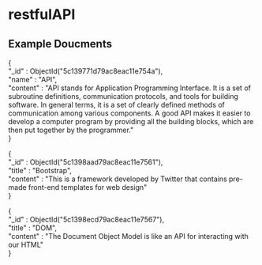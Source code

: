 # restfulAPI

## Example Doucments
{  
    "_id" : ObjectId("5c139771d79ac8eac11e754a"),  
    "name" : "API",  
    "content" : "API stands for Application Programming Interface. It is a set of subroutine definitions, communication protocols, and tools for building software. In general terms, it is a set of clearly defined methods of communication among various components. A good API makes it easier to develop a computer program by providing all the building blocks, which are then put together by the programmer."  
}   
  
{  
    "_id" : ObjectId("5c1398aad79ac8eac11e7561"),  
    "title" : "Bootstrap",  
    "content" : "This is a framework developed by Twitter that contains pre-made front-end templates for web design"  
}  


{  
    "_id" : ObjectId("5c1398ecd79ac8eac11e7567"),  
    "title" : "DOM",  
    "content" : "The Document Object Model is like an API for interacting with our HTML"  
}  
